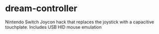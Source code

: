 # dream-controller
Nintendo Switch Joycon hack that replaces the joystick with a capacitive touchplate. Includes USB HID mouse emulation
